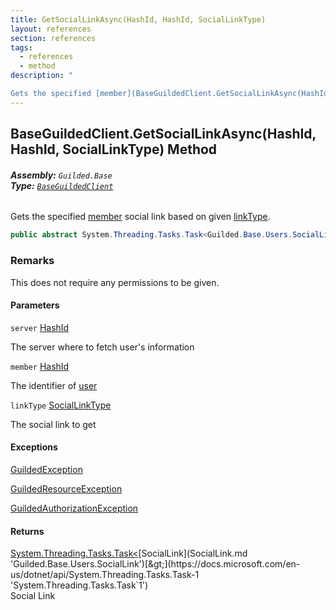 ```yaml
---
title: GetSocialLinkAsync(HashId, HashId, SocialLinkType)
layout: references
section: references
tags:
  - references
  - method
description: "

Gets the specified [member](BaseGuildedClient.GetSocialLinkAsync(HashId,HashId,SocialLinkType).md#Guilded.Base.BaseGuildedClient.GetSocialLinkAsync(Guilded.Base.HashId,Guilded.Base.HashId,Guilded.Base.Users.SocialLinkType).member 'Guilded.Base.BaseGuildedClient.GetSocialLinkAsync(Guilded.Base.HashId, Guilded.Base.HashId, Guilded.Base.Users.SocialLinkType).member') social link based on given [linkType](BaseGuildedClient.GetSocialLinkAsync(HashId,HashId,SocialLinkType).md#Guilded.Base.BaseGuildedClient.GetSocialLinkAsync(Guilded.Base.HashId,Guilded.Base.HashId,Guilded.Base.Users.SocialLinkType).linkType 'Guilded.Base.BaseGuildedClient.GetSocialLinkAsync(Guilded.Base.HashId, Guilded.Base.HashId, Guilded.Base.Users.SocialLinkType).linkType')."
---
```


## BaseGuildedClient.GetSocialLinkAsync(HashId, HashId, SocialLinkType) Method
###### **Assembly:** `Guilded.Base`<br/>**Type:** [`BaseGuildedClient`](BaseGuildedClient.md 'Guilded.Base.BaseGuildedClient')

Gets the specified [member](BaseGuildedClient.GetSocialLinkAsync(HashId,HashId,SocialLinkType).md#Guilded.Base.BaseGuildedClient.GetSocialLinkAsync(Guilded.Base.HashId,Guilded.Base.HashId,Guilded.Base.Users.SocialLinkType).member 'Guilded.Base.BaseGuildedClient.GetSocialLinkAsync(Guilded.Base.HashId, Guilded.Base.HashId, Guilded.Base.Users.SocialLinkType).member') social link based on given [linkType](BaseGuildedClient.GetSocialLinkAsync(HashId,HashId,SocialLinkType).md#Guilded.Base.BaseGuildedClient.GetSocialLinkAsync(Guilded.Base.HashId,Guilded.Base.HashId,Guilded.Base.Users.SocialLinkType).linkType 'Guilded.Base.BaseGuildedClient.GetSocialLinkAsync(Guilded.Base.HashId, Guilded.Base.HashId, Guilded.Base.Users.SocialLinkType).linkType').

```csharp
public abstract System.Threading.Tasks.Task<Guilded.Base.Users.SocialLink> GetSocialLinkAsync(Guilded.Base.HashId server, Guilded.Base.HashId member, Guilded.Base.Users.SocialLinkType linkType);
```

### Remarks
  
This does not require any permissions to be given.
#### Parameters

<a name='Guilded.Base.BaseGuildedClient.GetSocialLinkAsync(Guilded.Base.HashId,Guilded.Base.HashId,Guilded.Base.Users.SocialLinkType).server'></a>

`server` [HashId](HashId.md 'Guilded.Base.HashId')

The server where to fetch user's information

<a name='Guilded.Base.BaseGuildedClient.GetSocialLinkAsync(Guilded.Base.HashId,Guilded.Base.HashId,Guilded.Base.Users.SocialLinkType).member'></a>

`member` [HashId](HashId.md 'Guilded.Base.HashId')

The identifier of [user](User.md 'Guilded.Base.Users.User')

<a name='Guilded.Base.BaseGuildedClient.GetSocialLinkAsync(Guilded.Base.HashId,Guilded.Base.HashId,Guilded.Base.Users.SocialLinkType).linkType'></a>

`linkType` [SocialLinkType](SocialLinkType.md 'Guilded.Base.Users.SocialLinkType')

The social link to get

#### Exceptions

[GuildedException](GuildedException.md 'Guilded.Base.GuildedException')

[GuildedResourceException](GuildedResourceException.md 'Guilded.Base.GuildedResourceException')

[GuildedAuthorizationException](GuildedAuthorizationException.md 'Guilded.Base.GuildedAuthorizationException')

#### Returns
[System.Threading.Tasks.Task&lt;](https://docs.microsoft.com/en-us/dotnet/api/System.Threading.Tasks.Task-1 'System.Threading.Tasks.Task`1')[SocialLink](SocialLink.md 'Guilded.Base.Users.SocialLink')[&gt;](https://docs.microsoft.com/en-us/dotnet/api/System.Threading.Tasks.Task-1 'System.Threading.Tasks.Task`1')  
Social Link